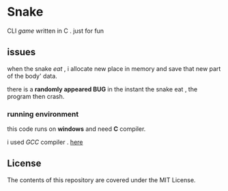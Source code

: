 # Snake

CLI _game_ written in C . just for fun

## issues

when the snake _eat_ , i allocate new place in memory and save that new part of the body' data.

there is a **randomly appeared BUG** in the instant the snake eat , the program then crash. 

### running environment

this code runs on **windows** and need **C** compiler.

i used _GCC_ compiler . [here](https://gcc.gnu.org)

## License

The contents of this repository are covered under the MIT License.
